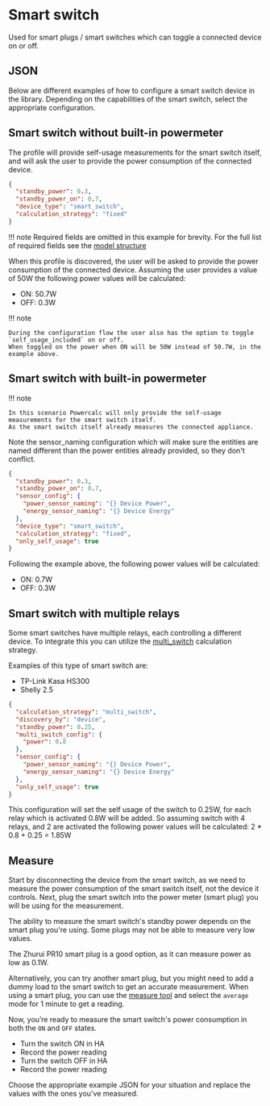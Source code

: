 # Smart switch

Used for smart plugs / smart switches which can toggle a connected device on or off.

## JSON

Below are different examples of how to configure a smart switch device in the library.
Depending on the capabilities of the smart switch, select the appropriate configuration.

## Smart switch without built-in powermeter

The profile will provide self-usage measurements for the smart switch itself, and will ask the user to provide the power consumption of the connected device.

```json
{
  "standby_power": 0.3,
  "standby_power_on": 0.7,
  "device_type": "smart_switch",
  "calculation_strategy": "fixed"
}
```

!!! note
    Required fields are omitted in this example for brevity. For the full list of required fields see the [model structure](../structure.md)

When this profile is discovered, the user will be asked to provide the power consumption of the connected device.
Assuming the user provides a value of 50W the following power values will be calculated:
- ON: 50.7W
- OFF: 0.3W

!!! note

    During the configuration flow the user also has the option to toggle `self_usage_included` on or off.
    When toggled on the power when ON will be 50W instead of 50.7W, in the example above.

## Smart switch with built-in powermeter

!!! note

    In this scenario Powercalc will only provide the self-usage measurements for the smart switch itself.
    As the smart switch itself already measures the connected appliance.

Note the sensor_naming configuration which will make sure the entities are named different than the power entities already provided, so they don't conflict.

```json
{
  "standby_power": 0.3,
  "standby_power_on": 0.7,
  "sensor_config": {
    "power_sensor_naming": "{} Device Power",
    "energy_sensor_naming": "{} Device Energy"
  },
  "device_type": "smart_switch",
  "calculation_strategy": "fixed",
  "only_self_usage": true
}
```

Following the example above, the following power values will be calculated:
- ON: 0.7W
- OFF: 0.3W

## Smart switch with multiple relays

Some smart switches have multiple relays, each controlling a different device.
To integrate this you can utilize the [multi_switch](../../strategies/multi-switch.md) calculation strategy.

Examples of this type of smart switch are:

- TP-Link Kasa HS300
- Shelly 2.5

```json
{
  "calculation_strategy": "multi_switch",
  "discovery_by": "device",
  "standby_power": 0.25,
  "multi_switch_config": {
    "power": 0.8
  },
  "sensor_config": {
    "power_sensor_naming": "{} Device Power",
    "energy_sensor_naming": "{} Device Energy"
  },
  "only_self_usage": true
}
```

This configuration will set the self usage of the switch to 0.25W, for each relay which is activated 0.8W will be added.
So assuming switch with 4 relays, and 2 are activated the following power values will be calculated:
2 * 0.8 + 0.25 = 1.85W

## Measure

Start by disconnecting the device from the smart switch, as we need to measure the power consumption of the smart switch itself, not the device it controls.
Next, plug the smart switch into the power meter (smart plug) you will be using for the measurement.

The ability to measure the smart switch's standby power depends on the smart plug you're using. Some plugs may not be able to measure very low values.

The Zhurui PR10 smart plug is a good option, as it can measure power as low as 0.1W.

Alternatively, you can try another smart plug, but you might need to add a dummy load to the smart switch to get an accurate measurement.
When using a smart plug, you can use the [measure tool](../../contributing/measure.md) and select the `average` mode for 1 minute to get a reading.

Now, you’re ready to measure the smart switch's power consumption in both the `ON` and `OFF` states.

- Turn the switch ON in HA
- Record the power reading
- Turn the switch OFF in HA
- Record the power reading

Choose the appropriate example JSON for your situation and replace the values with the ones you've measured.
